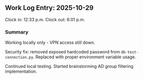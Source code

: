 ## Work Log Entry: 2025-10-29

Clock in: 12:33 p.m.
Clock out: 6:01 p.m.

### Summary

Working locally only - VPN access still down.

Security fix: removed exposed hardcoded password from `db-test-connection.py`. Replaced with proper environment variable usage.

Continued local testing. Started brainstorming AD group filtering implementation.

